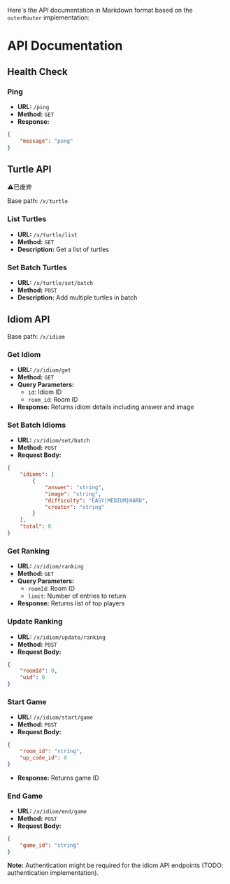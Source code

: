 Here's the API documentation in Markdown format based on the `outerRouter` implementation:

# API Documentation

## Health Check
### Ping
- **URL:** `/ping`
- **Method:** `GET`
- **Response:**
```json
{
    "message": "pong"
}
```

## Turtle API
⚠️已废弃

Base path: `/x/turtle`

### List Turtles
- **URL:** `/x/turtle/list`
- **Method:** `GET`
- **Description:** Get a list of turtles

### Set Batch Turtles
- **URL:** `/x/turtle/set/batch`
- **Method:** `POST`
- **Description:** Add multiple turtles in batch

## Idiom API
Base path: `/x/idiom`

### Get Idiom
- **URL:** `/x/idiom/get`
- **Method:** `GET`
- **Query Parameters:**
    - `id`: Idiom ID
    - `room_id`: Room ID
- **Response:** Returns idiom details including answer and image

### Set Batch Idioms
- **URL:** `/x/idiom/set/batch`
- **Method:** `POST`
- **Request Body:**
```json
{
    "idioms": [
        {
            "answer": "string",
            "image": "string",
            "difficulty": "EASY|MEDIUM|HARD",
            "creator": "string"
        }
    ],
    "total": 0
}
```

### Get Ranking
- **URL:** `/x/idiom/ranking`
- **Method:** `GET`
- **Query Parameters:**
    - `roomId`: Room ID
    - `limit`: Number of entries to return
- **Response:** Returns list of top players

### Update Ranking
- **URL:** `/x/idiom/update/ranking`
- **Method:** `POST`
- **Request Body:**
```json
{
    "roomId": 0,
    "uid": 0
}
```

### Start Game
- **URL:** `/x/idiom/start/game`
- **Method:** `POST`
- **Request Body:**
```json
{
    "room_id": "string",
    "up_code_id": 0
}
```
- **Response:** Returns game ID

### End Game
- **URL:** `/x/idiom/end/game`
- **Method:** `POST`
- **Request Body:**
```json
{
    "game_id": "string"
}
```

**Note:** Authentication might be required for the idiom API endpoints (TODO: authentication implementation).